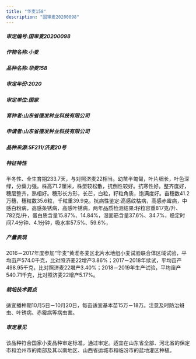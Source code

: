 ```yaml
---
title: "华麦158"
description: "国审麦20200098"
---
```

##### 审定编号:国审麦20200098

##### 作物名称:小麦

##### 品种名称:华麦158

##### 审定年份:2020

##### 审定单位:国家

##### 育种者:山东省德发种业科技有限公司

##### 申请者:山东省德发种业科技有限公司

##### 品种来源:SF211/济麦20号

##### 特征特性
半冬性、全生育期233.7天，与对照济麦22相当。幼苗半匍匐，叶片细长，叶色深绿，分蘖力强。株高71.2厘米，株型较松散，抗倒性较好。抗寒性好。整齐度好，穗层整齐，熟相好。穗形长方形，长芒，白粒，籽粒角质，饱满度好。亩穗数41.2万穗，穗粒数35.6粒，千粒重39.9克。抗病性鉴定:高感纹枯病，高感赤霉病，中感白粉病，高感条锈病，高感叶锈病，两年品质检测结果:籽粒容重817克/升、782克/升，蛋白质含量15.87%、14.84%，湿面筋含量37.6%、34.7%，稳定时间7.4分钟、4.1分钟，吸水率57.5%、59.6%，

##### 产量表现
2016－2017年度参加“华麦”黄淮冬麦区北片水地组小麦试验联合体区域试验，平均亩产574.0千克，比对照济麦22增产3.86%；2017－2018年续试，平均亩产498.95千克，比对照济麦22增产3.40%；2018－2019年生产试验，平均亩产540.71千克，比对照济麦22增产5.17%。

##### 栽培技术要点
适宜播种期10月5日－10月20日，每亩适宜基本苗15万－18万。注意及时防治蚜虫、叶锈病、赤霉病等病虫害。

##### 审定意见
该品种符合国家小麦品种审定标准，通过审定。适宜在山东省全部、河北省的保定市和沧州市的南部及其以南地区、山西省运城市和临汾市的盆地灌区种植。

